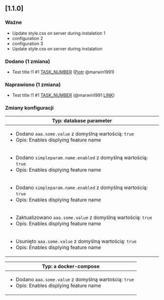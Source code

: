 <!-- @formatter:off -->
<!-- noinspection -->
<!-- Prevents auto format, for JetBrains IDE File > Settings > Editor > Code Style (Formatter Tab) > Turn formatter on/off with markers in code comments  -->

<!-- This file is automatically generate by logchange tool 🌳 🪓 => 🪵 -->
<!-- Visit https://github.com/logchange/logchange and leave a star 🌟 -->
<!-- !!! ⚠️ DO NOT MODIFY THIS FILE, YOUR CHANGES WILL BE LOST ⚠️ !!! -->


[1.1.0]
-------

### Ważne

- Update style.css on server during instalation 1
- configuration 2
- configuration 3
- Update style.css on server during instalation

### Dodano (1 zmiana)

- Test title !1 #1 [TASK_NUMBER](https://www.google.pl) ([Piotr](https://github.com/marwin1991) @marwin1991)

### Naprawiono (1 zmiana)

- Test title !1 #1 [TASK_NUMBER](https://www.google.pl) (@marwin1991 [LINK](https://github.com/marwin1991))

### Zmiany konfiguracji

| Typ: database parameter                                                                                                       |
| ----------------------------------------------------------------------------------------------------------------------------- |
| <ul><li>Dodano `aaa.some.value` z domyślną wartością: `true`</li><li>Opis: Enables displying feature name</li></ul>           |
| <ul><li>Dodano `simpleparam.name.enabled` z domyślną wartością: `true`</li><li>Opis: Enables displying feature name</li></ul> |
| <ul><li>Dodano `simpleparam.name.enabled` z domyślną wartością: `true`</li><li>Opis: Enables displying feature name</li></ul> |
| <ul><li>Zaktualizowano `aaa.some.value` z domyślną wartością: `true`</li><li>Opis: Enables displying feature name</li></ul>   |
| <ul><li>Usunięto `aaa.some.value` z domyślną wartością: `true`</li><li>Opis: Enables displying feature name</li></ul>         |

| Typ: a docker-compose                                                                                               |
| ------------------------------------------------------------------------------------------------------------------- |
| <ul><li>Dodano `aaa.some.value` z domyślną wartością: `true`</li><li>Opis: Enables displying feature name</li></ul> |


